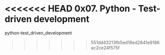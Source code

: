 <<<<<<< HEAD
0x07. Python - Test-driven development
=======
python-test_driven_development
>>>>>>> 551dd43213fb5ed18ed2841e9186ac2ce24f575f
